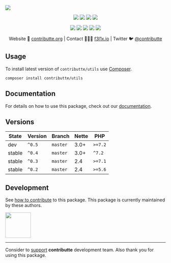 ![](https://heatbadger.now.sh/github/readme/contributte/utils/)

<p align=center>
  <a href="https://github.com/contributte/utils/actions"><img src="https://badgen.net/github/checks/contributte/utils/master?cache=300"></a>
  <a href="https://coveralls.io/r/contributte/utils"><img src="https://badgen.net/coveralls/c/github/contributte/utils?cache=300"></a>
  <a href="https://packagist.org/packages/contributte/utils"><img src="https://badgen.net/packagist/dm/contributte/utils"></a>
  <a href="https://packagist.org/packages/contributte/utils"><img src="https://badgen.net/packagist/v/contributte/utils"></a>
</p>
<p align=center>
  <a href="https://packagist.org/packages/contributte/utils"><img src="https://badgen.net/packagist/php/contributte/utils"></a>
  <a href="https://github.com/contributte/utils"><img src="https://badgen.net/github/license/contributte/utils"></a>
  <a href="https://bit.ly/ctteg"><img src="https://badgen.net/badge/support/gitter/cyan"></a>
  <a href="https://bit.ly/cttfo"><img src="https://badgen.net/badge/support/forum/yellow"></a>
  <a href="https://contributte.org/partners.html"><img src="https://badgen.net/badge/sponsor/donations/F96854"></a>
</p>

<p align=center>
Website 🚀 <a href="https://contributte.org">contributte.org</a> | Contact 👨🏻‍💻 <a href="https://f3l1x.io">f3l1x.io</a> | Twitter 🐦 <a href="https://twitter.com/contributte">@contributte</a>
</p>

## Usage

To install latest version of `contributte/utils` use [Composer](https://getcomposer.com).

```
composer install contributte/utils
```

## Documentation

For details on how to use this package, check out our [documentation](.docs).

## Versions

| State       | Version | Branch   | Nette | PHP     |
|-------------|---------|----------|-------|---------|
| dev         | `^0.5`  | `master` | 3.0+  | `>=7.2`  |
| stable      | `^0.4`  | `master` | 3.0+  | `^7.2`  |
| stable      | `^0.3`  | `master` | 2.4   | `>=7.1` |
| stable      | `^0.2`  | `master` | 2.4   | `>=5.6` |


## Development

See [how to contribute](https://contributte.org) to this package. This package is currently maintained by these authors.

<a href="https://github.com/f3l1x">
    <img width="80" height="80" src="https://avatars2.githubusercontent.com/u/538058?v=3&s=80">
</a>

-----

Consider to [support](https://contributte.com/partners) **contributte** development team.
Also thank you for using this package.
